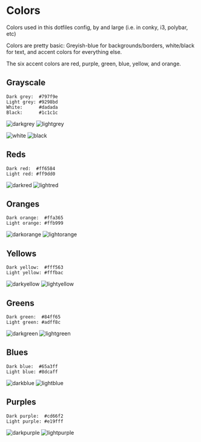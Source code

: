 # Colors

Colors used in this dotfiles config, by and large (i.e. in conky, i3, polybar, etc)

Colors are pretty basic: Greyish-blue for backgrounds/borders, white/black for text, and accent colors for everything else.

The six accent colors are red, purple, green, blue, yellow, and orange.

## Grayscale

```
Dark grey:  #797f9e
Light grey: #9298bd
White:      #dadada
Black:      #1c1c1c
```

![darkgrey](https://dummyimage.com/128x128/797f9e/1c1c1c) ![lightgrey](https://dummyimage.com/128x128/9298bd/1c1c1c)

![white](https://dummyimage.com/128x128/dadada/1c1c1c) ![black](https://dummyimage.com/128x128/1c1c1c/dadada)

## Reds

```
Dark red:  #ff6584
Light red: #ff9dd0
```
![darkred](https://dummyimage.com/128x128/ff6584/1c1c1c) ![lightred](https://dummyimage.com/128x128/ff9dd0/1c1c1c)

## Oranges

```
Dark orange:  #ffa365
Light orange: #ffb999
```
![darkorange](https://dummyimage.com/128x128/ffa365/1c1c1c) ![lightorange](https://dummyimage.com/128x128/ffb999/1c1c1c)

## Yellows

```
Dark yellow:  #fff563
Light yellow: #fffbac
```
![darkyellow](https://dummyimage.com/128x128/fff563/1c1c1c) ![lightyellow](https://dummyimage.com/128x128/fffbac/1c1c1c)

## Greens

```
Dark green:  #84ff65
Light green: #adff8c
```
![darkgreen](https://dummyimage.com/128x128/84ff65/1c1c1c) ![lightgreen](https://dummyimage.com/128x128/adff8c/1c1c1c)

## Blues

```
Dark blue:  #65a3ff
Light blue: #8dcaff
```
![darkblue](https://dummyimage.com/128x128/65a3ff/1c1c1c) ![lightblue](https://dummyimage.com/128x128/8dcaff/1c1c1c)

## Purples

```
Dark purple:  #cd66f2
Light purple: #e19fff
```
![darkpurple](https://dummyimage.com/128x128/cd66f2/1c1c1c) ![lightpurple](https://dummyimage.com/128x128/e19fff/1c1c1c)

